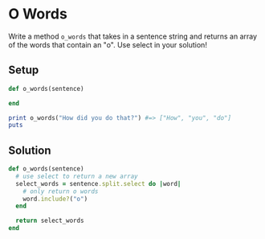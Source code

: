 # O Words

Write a method `o_words` that takes in a sentence string and returns an array of the words that contain an "o". Use select in your solution!

## Setup

```ruby
def o_words(sentence)

end

print o_words("How did you do that?") #=> ["How", "you", "do"]
puts
```

## Solution

```ruby
def o_words(sentence)
  # use select to return a new array
  select_words = sentence.split.select do |word|
    # only return o words
    word.include?("o")
  end

  return select_words
end
```